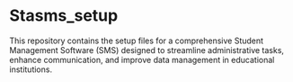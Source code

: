 # Stasms_setup
This repository contains the setup files for a comprehensive Student Management Software (SMS) designed to streamline administrative tasks, enhance communication, and improve data management in educational institutions.
